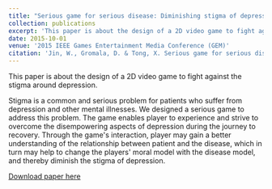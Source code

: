 ```yaml
---
title: "Serious game for serious disease: Diminishing stigma of depression via game experience"
collection: publications
excerpt: 'This paper is about the design of a 2D video game to fight against the stigma around depression.'
date: 2015-10-01
venue: '2015 IEEE Games Entertainment Media Conference (GEM)'
citation: 'Jin, W., Gromala, D. & Tong, X. Serious game for serious disease: Diminishing stigma of depression via game experience. in 2015 IEEE Games Entertainment Media Conference (GEM) 1–2 (2015). doi:10.1109/GEM.2015.7377256'
---
```

This paper is about the design of a 2D video game to fight against the stigma around depression.

Stigma is a common and serious problem for patients who suffer from depression and other mental illnesses. We designed a serious game to address this problem. The game enables player to experience and strive to overcome the disempowering aspects of depression during the journey to recovery. Through the game's interaction, player may gain a better understanding of the relationship between patient and the disease, which in turn may help to change the players' moral model with the disease model, and thereby diminish the stigma of depression.


[Download paper here](http://weinajin.github.io/files/likemind_game_JIN.pdf)
